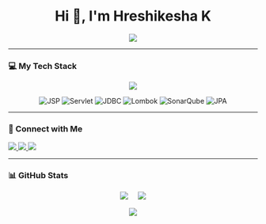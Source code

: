 <h1 align="center">Hi 👋, I'm Hreshikesha K</h1>
<p align="center">
  <a href="https://github.com/hreshikesh">
    <img src="https://readme-typing-svg.herokuapp.com?color=%2336BCF7&center=true&vCenter=true&lines=Hi+Iam+Hreshikesha+K;Welcome+to+my+Github+page;I+am+a+Java+Web+Developer;😄" />
  </a>
</p>

---

### 💻 My Tech Stack

<!-- SkillIcons.dev (only supported icons) -->
<p align="center">
  <img src="https://skillicons.dev/icons?i=java,html,css,javascript,bootstrap,git,mysql,spring" />
</p>

<!-- Manually added icons for unsupported tech -->
<p align="center">
  <img src="https://img.shields.io/badge/JSP-%23007396.svg?style=for-the-badge&logo=java&logoColor=white" alt="JSP" />
  <img src="https://img.shields.io/badge/Servlet-%23F7DF1E.svg?style=for-the-badge&logo=java&logoColor=black" alt="Servlet" />
  <img src="https://img.shields.io/badge/JDBC-%23232F3E.svg?style=for-the-badge&logo=databricks&logoColor=white" alt="JDBC" />
  <img src="https://img.shields.io/badge/Lombok-%23A80000.svg?style=for-the-badge&logo=java&logoColor=white" alt="Lombok" />
  <img src="https://img.shields.io/badge/SonarQube-%2300C7B7.svg?style=for-the-badge&logo=sonarcloud&logoColor=white" alt="SonarQube" />
  <img src="https://img.shields.io/badge/JPA-%2335495E.svg?style=for-the-badge&logo=hibernate&logoColor=white" alt="JPA" />
</p>

---

### 🔗 Connect with Me

<p align="left">
  <a href="https://www.linkedin.com/in/hreshikesha-k-200689254/" target="_blank">
    <img src="https://img.shields.io/badge/LinkedIn-blue?style=for-the-badge&logo=linkedin" />
  </a>
  <a href="https://instagram.com/___rishi__kesh___ail" target="_blank">
    <img src="https://img.shields.io/badge/Instagram-%23E4405F.svg?style=for-the-badge&logo=instagram&logoColor=white" />
  </a>
  <a href="mailto:ailhreshikesh@gmail.com">
    <img src="https://img.shields.io/badge/Gmail-%2312100E.svg?style=for-the-badge&logo=gmail&logoColor=white" />
  </a>
</p>

---

### 📊 GitHub Stats

<p align="center">
  <img src="https://github-readme-stats.vercel.app/api?username=hreshikesh&show_icons=true&theme=dark" />
  &nbsp;&nbsp;&nbsp;
  <img src="https://github-readme-stats.vercel.app/api/top-langs/?username=hreshikesh&layout=compact&theme=dark" />
</p>

<p align="center">
  <img src="https://github-readme-streak-stats.herokuapp.com/?user=hreshikesh&theme=dark" />
</p>
